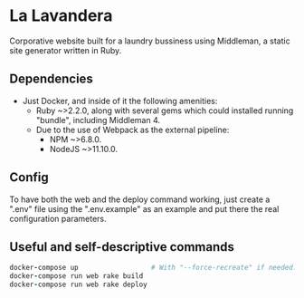 # La Lavandera

Corporative website built for a laundry bussiness using Middleman, a static site generator written in Ruby.

## Dependencies

- Just Docker, and inside of it the following amenities:
  * Ruby ~>2.2.0, along with several gems which could installed running "bundle", including Middleman 4.
  * Due to the use of Webpack as the external pipeline:
    - NPM ~>6.8.0.
    - NodeJS ~>11.10.0.

## Config

To have both the web and the deploy command working, just create a ".env" file using the ".env.example" as an example and put there the real configuration parameters.

## Useful and self-descriptive commands

```ruby
docker-compose up                  # With "--force-recreate" if needed.
docker-compose run web rake build
docker-compose run web rake deploy
```
